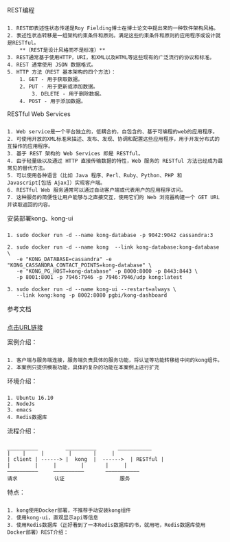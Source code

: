 REST编程
###
	1. REST即表述性状态传递是Roy Fielding博士在博士论文中提出来的一种软件架构风格。
	2. 表述性状态转移是一组架构约束条件和原则。满足这些约束条件和原则的应用程序或设计就是RESTful。
		**（REST是设计风格而不是标准）**
	3. REST通常基于使用HTTP，URI，和XML以及HTML等这些现有的广泛流行的协议和标准。
	4. REST 通常使用 JSON 数据格式。
	5. HTTP 方法（REST 基本架构的四个方法）：
	   	1. GET - 用于获取数据。
	   	2. PUT - 用于更新或添加数据。
       	   	3. DELETE - 用于删除数据。
	   	4. POST - 用于添加数据。

RESTful Web Services
###
	1. Web service是一个平台独立的，低耦合的，自包含的、基于可编程的web的应用程序。
	2. 可使用开放的XML标准来描述、发布、发现、协调和配置这些应用程序，用于开发分布式的互操作的应用程序。
	3. 基于 REST 架构的 Web Services 即是 RESTful。
	4. 由于轻量级以及通过 HTTP 直接传输数据的特性，Web 服务的 RESTful 方法已经成为最常见的替代方法。
	5. 可以使用各种语言（比如 Java 程序、Perl、Ruby、Python、PHP 和 Javascript[包括 Ajax]）实现客户端。
	6. RESTful Web 服务通常可以通过自动客户端或代表用户的应用程序访问。
	7. 这种服务的简便性让用户能够与之直接交互，使用它们的 Web 浏览器构建一个 GET URL 并读取返回的内容。

安装部署kong、kong-ui
###
	1. sudo docker run -d --name kong-database -p 9042:9042 cassandra:3

	2. sudo docker run -d --name kong  --link kong-database:kong-database \
	   -e "KONG_DATABASE=cassandra" -e "KONG_CASSANDRA_CONTACT_POINTS=kong-database" \
	   -e "KONG_PG_HOST=kong-database" -p 8000:8000 -p 8443:8443 \
	   -p 8001:8001 -p 7946:7946 -p 7946:7946/udp kong:latest

	3. sudo docker run -d --name kong-ui --restart=always \ 
  	   --link kong:kong -p 8002:8080 pgbi/kong-dashboard

参考文档
###

[点击URL链接](http://www.cnblogs.com/SummerinShire/category/861287.html)

案例介绍：
###
	1. 客户端与服务端连接，服务端负责具体的服务功能，将认证等功能转移给中间的kong组件。
	2. 本案例只提供模板功能，具体的复杂的功能在本案例上进行扩充

环境介绍：
###
	1. Ubuntu 16.10
	2. NodeJs
	3. emacs
	4. Redis数据库

流程介绍：
###
	__________         __________		___________
	|	 |	   |        |		|	  |
	| client | ------> |  kong  |  ------>  | RESTful |
	|        | 	   |        |  		|	  |
	——————————	   ——————————		———————————
   	请求		      认证                  服务

特点：
###
	1. kong使用Docker部署，不推荐手动安装kong组件
	2. 使用kong-ui，直观显示api等信息
	3. 使用Redis数据库（正好看到了一本Redis数据库的书，就用吧，Redis数据库使用Docker部署）REST介绍：
